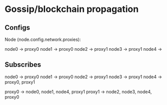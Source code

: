 
# Gossip/blockchain propagation

## Configs

Node (node.config.network.proxies):

node0 -> proxy0
node1 -> proxy0
node2 -> proxy1
node3 -> proxy1
node4 ->

## Subscribes

node0 -> proxy0
node1 -> proxy0
node2 -> proxy1
node3 -> proxy1
node4 -> proxy0, proxy1

proxy0 -> node0, node1, node4, proxy1
proxy1 -> node2, node3, node4, proxy0
